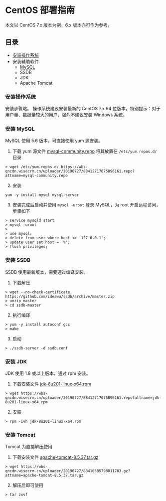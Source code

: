 # CentOS 部署指南
本文以 CentOS 7.x 版本为例，6.x 版本亦可作为参考。

## 目录
* [安装操作系统](#安装操作系统)
* 安装辅助软件
  * [MySQL](#安装-mysql)
  * SSDB
  * JDK
  * Apache Tomcat
  
### 安装操作系统
安装步骤略。
操作系统建议安装最新的 CentOS 7.x 64 位版本。特别提示：对于用户量、数据量较大的用户，强烈不建议安装 Windows 系统。

### 安装 MySQL
MySQL 使用 5.6 版本，可直接使用 yum 源安装。
1. 下载 yum 源文件 [mysql-community.repo](https://wbs-qncdn.wisecrm.cn/uploader/20190727/88412717075896161.repo?attname=mysql-community.repo) 将其放置在 `/etc/yum.repos.d/` 目录
```
> wget /etc/yum.repos.d/ https://wbs-qncdn.wisecrm.cn/uploader/20190727/88412717075896161.repo?attname=mysql-community.repo
```
2. 安装
```
yum -y install mysql mysql-server
```
3. 安装完成后启动并使用 `mysql -uroot` 登录 MySQL，为 root 开启远程访问，步骤如下
```
> service mysqld start
> mysql -uroot
>
> use mysql;
> delete from user where host <> '127.0.0.1';
> update user set host = '%';
> flush privileges;
```

### 安装 SSDB
SSDB 使用最新版本，需要通过编译安装。

1. 下载解压
```
> wget --no-check-certificate https://github.com/ideawu/ssdb/archive/master.zip
> unzip master
> cd ssdb-master
```
2. 执行编译
```
> yum -y install autoconf gcc
> make 
```
3. 启动
```
> ./ssdb-server -d ssdb.conf
```

### 安装 JDK
JDK 使用 1.8 或以上版本，通过 rpm 安装。
1. 下载安装文件 [jdk-8u201-linux-x64.rpm](https://wbs-qncdn.wisecrm.cn/uploader/20190727/88412717075896161.repo?attname=jdk-8u201-linux-x64.rpm)
```
> wget https://wbs-qncdn.wisecrm.cn/uploader/20190727/88412717075896161.repo?attname=jdk-8u201-linux-x64.rpm
```
2. 安装
```
> rpm -ivh jdk-8u201-linux-x64.rpm
```

### 安装 Tomcat
Tomcat 为直接解压使用
1. 下载安装文件 [apache-tomcat-8.5.37.tar.gz](https://wbs-qncdn.wisecrm.cn/uploader/20190727/88416585798811703.gz?attname=apache-tomcat-8.5.37.tar.gz)
```
> wget https://wbs-qncdn.wisecrm.cn/uploader/20190727/88416585798811703.gz?attname=apache-tomcat-8.5.37.tar.gz
```
2. 解压后即可使用
```
> tar zxvf 
```


